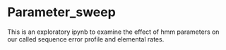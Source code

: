 # Parameter_sweep
This is an exploratory ipynb to examine the effect of hmm parameters on our called sequence error profile and elemental rates.  
